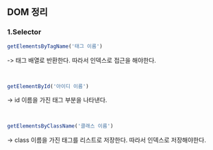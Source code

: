 ## DOM 정리
### 1.Selector

```js
getElementsByTagName('태그 이름')
```
-> 태그 배열로 반환한다. 따라서 인덱스로 접근을 해야한다.

<br>

```js
getElementById('아이디 이름')
```
-> id 이름을 가진 태그 부분을 나타낸다.

<br>

```js
getElementsByClassName('클래스 이름')
```
-> class 이름을 가진 태그를 리스트로 저장한다. 따라서 인덱스로 저장해야한다.